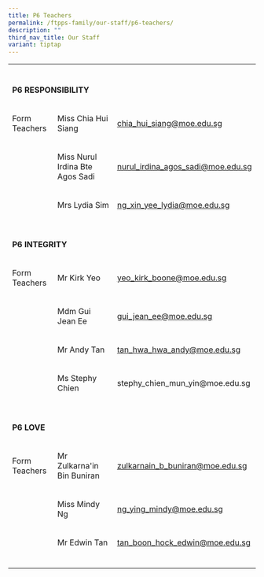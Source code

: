 ```yaml
---
title: P6 Teachers
permalink: /ftpps-family/our-staff/p6-teachers/
description: ""
third_nav_title: Our Staff
variant: tiptap
---
```

<table style="minWidth: 75px">
<colgroup>
<col>
<col>
<col>
</colgroup>
<tbody>
<tr>
<th rowspan="1" colspan="1">
<p></p>
</th>
<th rowspan="1" colspan="1">
<p></p>
</th>
<th rowspan="1" colspan="1">
<p></p>
</th>
</tr>
<tr>
<td rowspan="1" colspan="3">
<p><strong>P6 RESPONSIBILITY</strong>
</p>
</td>
</tr>
<tr>
<td rowspan="1" colspan="1">
<p>Form Teachers</p>
</td>
<td rowspan="1" colspan="1">
<p>Miss Chia Hui Siang</p>
</td>
<td rowspan="1" colspan="1">
<p><a href="mailto:chia_hui_siang@moe.edu.sg" rel="noopener noreferrer nofollow" target="_blank"><u>chia_hui_siang@moe.edu.sg</u></a>
</p>
</td>
</tr>
<tr>
<td rowspan="1" colspan="1">
<p></p>
</td>
<td rowspan="1" colspan="1">
<p>Miss Nurul Irdina Bte Agos Sadi</p>
</td>
<td rowspan="1" colspan="1">
<p><a href="mailto:nurul_irdina_agos_sadi@moe.edu.sg" rel="noopener noreferrer nofollow" target="_blank"><u>nurul_irdina_agos_sadi@moe.edu.sg</u></a>
</p>
</td>
</tr>
<tr>
<td rowspan="1" colspan="1">
<p></p>
</td>
<td rowspan="1" colspan="1">
<p>Mrs Lydia Sim</p>
</td>
<td rowspan="1" colspan="1">
<p><a href="mailto:ng_xin_yee_lydia@moe.edu.sg" rel="noopener noreferrer nofollow" target="_blank"><u>ng_xin_yee_lydia@moe.edu.sg</u></a>
</p>
</td>
</tr>
<tr>
<td rowspan="1" colspan="1">
<p></p>
</td>
<td rowspan="1" colspan="1">
<p></p>
</td>
<td rowspan="1" colspan="1">
<p></p>
</td>
</tr>
<tr>
<td rowspan="1" colspan="3">
<p><strong>P6 INTEGRITY</strong>
</p>
</td>
</tr>
<tr>
<td rowspan="1" colspan="1">
<p>Form Teachers</p>
</td>
<td rowspan="1" colspan="1">
<p>Mr Kirk Yeo</p>
</td>
<td rowspan="1" colspan="1">
<p><a href="mailto:yeo_kirk_boone@moe.edu.sg" rel="noopener noreferrer nofollow" target="_blank"><u>yeo_kirk_boone@moe.edu.sg</u></a>
</p>
</td>
</tr>
<tr>
<td rowspan="1" colspan="1">
<p></p>
</td>
<td rowspan="1" colspan="1">
<p>Mdm Gui Jean Ee</p>
</td>
<td rowspan="1" colspan="1">
<p><a href="mailto:gui_jean_ee@moe.edu.sg" rel="noopener noreferrer nofollow" target="_blank"><u>gui_jean_ee@moe.edu.sg</u></a>
</p>
</td>
</tr>
<tr>
<td rowspan="1" colspan="1">
<p></p>
</td>
<td rowspan="1" colspan="1">
<p>Mr Andy Tan</p>
</td>
<td rowspan="1" colspan="1">
<p><a href="mailto:tan_hwa_hwa_andy@moe.edu.sg" rel="noopener noreferrer nofollow" target="_blank"><u>tan_hwa_hwa_andy@moe.edu.sg</u></a>
</p>
</td>
</tr>
<tr>
<td rowspan="1" colspan="1">
<p></p>
</td>
<td rowspan="1" colspan="1">
<p>Ms Stephy Chien</p>
</td>
<td rowspan="1" colspan="1">
<p><a rel="noopener noreferrer nofollow" target="_blank">stephy_chien_mun_yin@moe.edu.sg</a>
</p>
</td>
</tr>
<tr>
<td rowspan="1" colspan="1">
<p></p>
</td>
<td rowspan="1" colspan="1">
<p></p>
</td>
<td rowspan="1" colspan="1">
<p></p>
</td>
</tr>
<tr>
<td rowspan="1" colspan="1">
<p><strong>P6 LOVE</strong>
</p>
</td>
<td rowspan="1" colspan="1">
<p></p>
</td>
<td rowspan="1" colspan="1">
<p></p>
</td>
</tr>
<tr>
<td rowspan="1" colspan="1">
<p>Form Teachers</p>
</td>
<td rowspan="1" colspan="1">
<p>Mr Zulkarna'in Bin Buniran</p>
</td>
<td rowspan="1" colspan="1">
<p><a href="mailto:zulkarnain_b_buniran@moe.edu.sg" rel="noopener noreferrer nofollow" target="_blank"><u>zulkarnain_b_buniran@moe.edu.sg</u></a>
</p>
</td>
</tr>
<tr>
<td rowspan="1" colspan="1">
<p></p>
</td>
<td rowspan="1" colspan="1">
<p>Miss Mindy Ng</p>
</td>
<td rowspan="1" colspan="1">
<p><a href="mailto:ng_ying_mindy@moe.edu.sg" rel="noopener noreferrer nofollow" target="_blank"><u>ng_ying_mindy@moe.edu.sg</u></a>
</p>
</td>
</tr>
<tr>
<td rowspan="1" colspan="1">
<p></p>
</td>
<td rowspan="1" colspan="1">
<p>Mr Edwin Tan</p>
</td>
<td rowspan="1" colspan="1">
<p><a href="mailto:tan_boon_hock_edwin@moe.edu.sg" rel="noopener noreferrer nofollow" target="_blank"><u>tan_boon_hock_edwin@moe.edu.sg</u></a>
</p>
</td>
</tr>
<tr>
<td rowspan="1" colspan="1">
<p></p>
</td>
<td rowspan="1" colspan="1">
<p></p>
</td>
<td rowspan="1" colspan="1">
<p></p>
</td>
</tr>
</tbody>
</table>
<p></p>